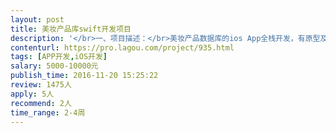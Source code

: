```yaml
---                
layout: post       
title: 美妆产品库swift开发项目           
description: '</br>一、项目描述：</br>美妆产品数据库的ios App全栈开发，有原型及UI</br>需使用swift语言，并提供详细的每个模块的开发文档，最好能写清楚整个开发过程。</br>无需上架，可使用私有api，只需在测试机上能运行并实现功能即可。</br>二、主要功能点：</br>产品数据库搭建，二维码扫描输入产品信息，产品列表，产品评分，每个用户的产品偏好，关注好友，通过好友的使用偏好智能推荐产品信息。</br>三、可参考产品：</br>凹凹啦美妆</br></br>四、人员要求：</br>1.熟练掌握swift语言开发</br>2.有全栈开发经验，负责整个app开发</br>3.良好的沟通和文档编写能力</br>4.坐标上海，可以提供面对面的编程讲解</br>'     
contenturl: https://pro.lagou.com/project/935.html      
tags: [APP开发,iOS开发]            
salary: 5000-10000元          
publish_time: 2016-11-20 15:25:22         
review: 1475人                   
apply: 5人                   
recommend: 2人                   
time_range: 2-4周              
---                 
```

